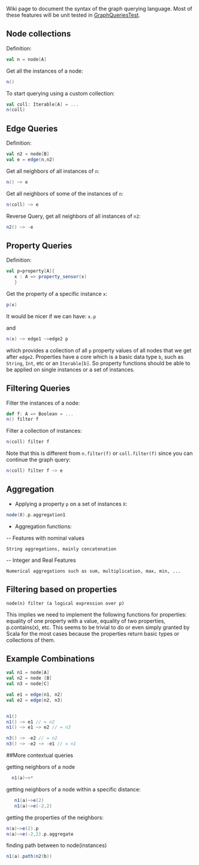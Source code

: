 Wiki page to document the syntax of the graph querying language. Most of these features will be unit tested in [GraphQueriesTest](https://github.com/IllinoisCogComp/saul/blob/master/saul-examples/src/test/scala/edu/illinois/cs/cogcomp/saulexamples/datamodel/GraphQueriesTest.scala).

## Node collections

Definition:
```scala
val n = node[A]
```
Get all the instances of a node:
```scala
n()
```
To start querying using a custom collection:
```scala
val coll: Iterable[A] = ...
n(coll)
```

## Edge Queries

Definition:
```scala
val n2 = node[B]
val e = edge(n,n2)
```
Get all neighbors of all instances of `n`:
```scala
n() ~> e
```
Get all neighbors of some of the instances of `n`:
```scala
n(coll) ~> e
```
Reverse Query, get all neighbors of all instances of `n2`:
```scala
n2() ~> -e
```

## Property Queries

Definition:
```scala
val p=property[A]{
   x : A => property_sensor(x)
   }
```
Get the property of a specific instance `x`:
```scala
p(x)
```
It would be nicer if we can have:
`x.p`

and

```scala
n(x) ~> edge1 ~>edge2 p
```
which provides a collection of all `p` property values of all nodes that we get after `edge2`.
Properties have a core which is a basic data type `b`, such as `String`, `Int`, etc or an `Iterable[b]`.
So property functions should be able to be applied on single  instances or a set of instances.

## Filtering Queries
Filter the instances of a node:
```scala
def f: A => Boolean = ...
n() filter f
```
Filter a collection of instances:
```scala
n(coll) filter f
```
Note that this is different from `n.filter(f)` or `coll.filter(f)` since you can continue the graph query:
```scala
n(coll) filter f ~> e
```

## Aggregation
- Applying a property `p` on a set of instances `X`:
```scala
node(X).p.aggregation1
```
- Aggregation functions:

 -- Features with nominal values

    String aggregations, mainly concatenation

 -- Integer and Real Features

    Numerical aggregations such as sum, multiplication, max, min, ...

## Filtering based on properties

`node(n) filter (a logical expression over p)`

This implies we need to implement the following functions for properties:
equality of one property with a value, equality of two properties, p.contains(x), etc. This seems to be trivial to do or even simply granted by Scala for the most cases because the properties return basic types or collections of them.

## Example Combinations
```scala
val n1 = node[A]
val n2 = node [B]
val n3 = node[C]

val e1 = edge(n1, n2)
val e2 = edge(n2, n3)


n1()
n1() ~> e1 // = n2
n1() ~> e1 ~> e2 // = n3

n3() ~> -e2 // = n2
n3() ~> -e2 ~> -e1 // = n1
```
##More contextual queries

 getting neighbors of a node
   ```scala
     n1(a)~>*
   ```
getting neighbors of a node within a specific distance:

```scala
   n1(a)~>e(2)
   n1(a)~>e(-2,2)

```
 getting the properties of the neighbors:

```scala
n(a)~>e(2).p
n(a)~>e(-2,2).p.aggregate

```

finding path between to node(instances)

```scala
n1(a).path(n2(b))
```